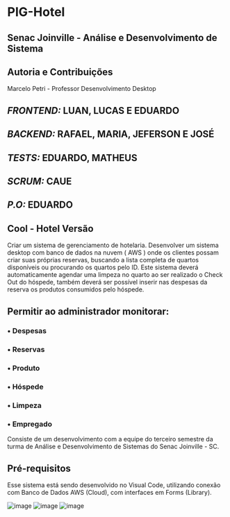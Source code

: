 # PIG-Hotel
## Senac Joinville - Análise e Desenvolvimento de Sistema
## Autoria e Contribuições
Marcelo Petri - Professor Desenvolvimento Desktop

## *FRONTEND:* LUAN, LUCAS E EDUARDO
## *BACKEND:* RAFAEL, MARIA, JEFERSON E JOSÉ
## *TESTS:* EDUARDO, MATHEUS
## *SCRUM:* CAUE
## *P.O:* EDUARDO

## Cool - Hotel Versão

Criar um sistema de gerenciamento de hotelaria. Desenvolver um sistema 
desktop com banco de dados na nuvem ( AWS ) onde os clientes possam criar 
suas próprias reservas, buscando a lista completa de quartos disponíveis ou 
procurando os quartos pelo ID. Este sistema deverá automaticamente agendar 
uma limpeza no quarto ao ser realizado o Check Out do hóspede, também 
deverá ser possível inserir nas despesas da reserva os produtos consumidos 
pelo hóspede.

## Permitir ao administrador monitorar:
### • Despesas
### • Reservas
### • Produto
### • Hóspede
### • Limpeza
### • Empregado

Consiste de um desenvolvimento com a equipe do terceiro semestre da turma de 
Análise e Desenvolvimento de Sistemas do Senac Joinville - SC.

## Pré-requisitos
Esse sistema está sendo desenvolvido no Visual Code, utilizando conexão com Banco 
de Dados AWS (Cloud), com interfaces em Forms (Library).

![image](https://user-images.githubusercontent.com/88409973/175750049-cd4689b2-05af-4326-825c-c2c76bf18ca4.png)
![image](https://user-images.githubusercontent.com/88409973/175750088-97513d51-5a34-417e-be67-6e29c3df8b46.png)
![image](https://user-images.githubusercontent.com/88409973/175750103-0757a6d7-6a80-4973-9510-2da377feb0fb.png)